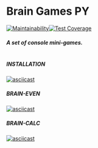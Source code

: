 # Brain Games PY

[![Maintainability](https://api.codeclimate.com/v1/badges/ae3e7f212ad6132143ad/maintainability)](https://codeclimate.com/github/Uladzislau97/python-project-lvl1/maintainability)[![Test Coverage](https://api.codeclimate.com/v1/badges/ae3e7f212ad6132143ad/test_coverage)](https://codeclimate.com/github/Uladzislau97/python-project-lvl1/test_coverage)

##### A set of console mini-games.
#
##### INSTALLATION
[![asciicast](https://asciinema.org/a/xq3prz8YOECzIHTgZzrixvW0y.svg)](https://asciinema.org/a/xq3prz8YOECzIHTgZzrixvW0y)
##### BRAIN-EVEN
[![asciicast](https://asciinema.org/a/frhE8ZbjJ7flvtrrMLV88mUub.svg)](https://asciinema.org/a/frhE8ZbjJ7flvtrrMLV88mUub)
##### BRAIN-CALC
[![asciicast](https://asciinema.org/a/gYuQyqsZaATuFemEYl9kKSrTr.svg)](https://asciinema.org/a/gYuQyqsZaATuFemEYl9kKSrTr)